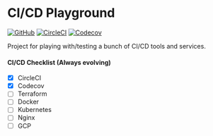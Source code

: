 # CI/CD Playground

[![GitHub](https://img.shields.io/github/license/marwanali1/cicd-playground?color=g)](https://github.com/marwanali1/cicd-playground/blob/develop/LICENSE)
[![CircleCI](https://img.shields.io/circleci/build/github/marwanali1/cicd-playground/develop)](https://circleci.com/gh/marwanali1/cicd-playground/tree/develop)
[![Codecov](https://img.shields.io/codecov/c/github/marwanali1/cicd-playground)](https://codecov.io/gh/marwanali1/cicd-playground)

Project for playing with/testing a bunch of CI/CD tools and services.

#### CI/CD Checklist (Always evolving)
- [x] CircleCI
- [x] Codecov
- [ ] Terraform
- [ ] Docker
- [ ] Kubernetes 
- [ ] Nginx
- [ ] GCP
